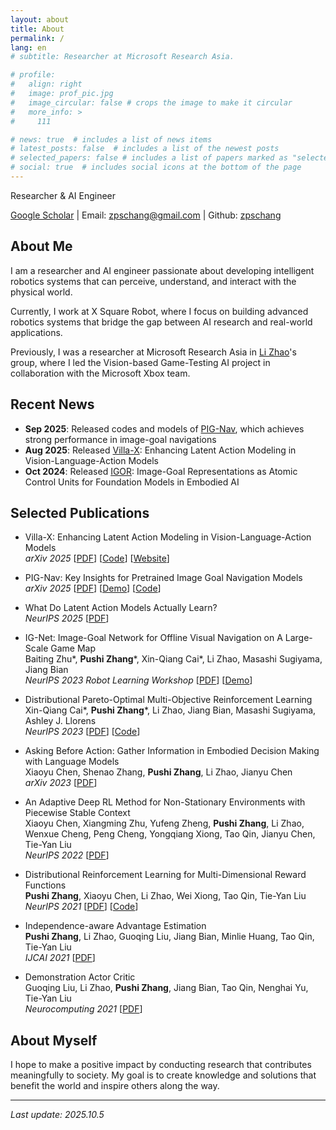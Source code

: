 ```yaml
---
layout: about
title: About
permalink: /
lang: en
# subtitle: Researcher at Microsoft Research Asia. 

# profile:
#   align: right
#   image: prof_pic.jpg
#   image_circular: false # crops the image to make it circular
#   more_info: >
#     111

# news: true  # includes a list of news items
# latest_posts: false  # includes a list of the newest posts
# selected_papers: false # includes a list of papers marked as "selected={true}"
# social: true  # includes social icons at the bottom of the page
---
```


<!-- Write your biography here. Tell the world about yourself. Link to your favorite [subreddit](http://reddit.com). You can put a picture in, too. The code is already in, just name your picture `prof_pic.jpg` and put it in the `img/` folder.

Put your address / P.O. box / other info right below your picture. You can also disable any of these elements by editing `profile` property of the YAML header of your `_pages/about.md`. Edit `_bibliography/papers.bib` and Jekyll will render your [publications page](/al-folio/publications/) automatically.

Link to your social media connections, too. This theme is set up to use [Font Awesome icons](http://fortawesome.github.io/Font-Awesome/) and [Academicons](https://jpswalsh.github.io/academicons/), like the ones below. Add your Facebook, Twitter, LinkedIn, Google Scholar, or just disable all of them.  -->

Researcher & AI Engineer

[Google Scholar](https://scholar.google.com/citations?user=_DLMSkIAAAAJ&hl=en&oi=ao) \| Email: [zpschang@gmail.com](mailto:zpschang@gmail.com) \| Github: [zpschang](https://github.com/zpschang)

## About Me

I am a researcher and AI engineer passionate about developing intelligent robotics systems that can perceive, understand, and interact with the physical world. 

Currently, I work at X Square Robot, where I focus on building advanced robotics systems that bridge the gap between AI research and real-world applications. 

Previously, I was a researcher at Microsoft Research Asia in [Li Zhao](https://www.microsoft.com/en-us/research/people/lizo/)'s group, where I led the Vision-based Game-Testing AI project in collaboration with the Microsoft Xbox team. 

## Recent News

- **Sep 2025**: Released codes and models of [PIG-Nav](https://github.com/zpschang/PIG-Nav), which achieves strong performance in image-goal navigations
- **Aug 2025**: Released [Villa-X](https://microsoft.github.io/villa-x/): Enhancing Latent Action Modeling in Vision-Language-Action Models
- **Oct 2024**: Released [IGOR](https://www.microsoft.com/en-us/research/project/igor-image-goal-representations/): Image-Goal Representations as Atomic Control Units for Foundation Models in Embodied AI


## Selected Publications

- Villa-X: Enhancing Latent Action Modeling in Vision-Language-Action Models <br>
  *arXiv 2025*  [[PDF](https://arxiv.org/pdf/2507.23682)] [[Code](https://microsoft.github.io/villa-x/)] [[Website](https://microsoft.github.io/villa-x/)]

- PIG-Nav: Key Insights for Pretrained Image Goal Navigation Models  <br>
  *arXiv 2025*  [[PDF](https://arxiv.org/pdf/2507.17220)] [[Demo](https://youtu.be/y6Eu7EVLhKA)] [[Code](https://github.com/zpschang/PIG-Nav)]

- What Do Latent Action Models Actually Learn?  <br>
  *NeurIPS 2025*  [[PDF](https://arxiv.org/pdf/2507.17220)]

- IG-Net: Image-Goal Network for Offline Visual Navigation on A Large-Scale Game Map  <br>
  Baiting Zhu\*, **Pushi Zhang**\*, Xin-Qiang Cai\*, Li Zhao, Masashi Sugiyama, Jiang Bian  
  *NeurIPS 2023 Robot Learning Workshop*  [[PDF](https://www.robot-learning.ml/2023/files/paper32.pdf)] [[Demo](https://www.youtube.com/watch?v=pOtnB_Rfciw)]

- Distributional Pareto-Optimal Multi-Objective Reinforcement Learning  <br>
  Xin-Qiang Cai\*, **Pushi Zhang**\*, Li Zhao, Jiang Bian, Masashi Sugiyama, Ashley J. Llorens  
  *NeurIPS 2023*  [[PDF](https://papers.nips.cc/paper_files/paper/2023/file/32285dd184dbfc33cb2d1f0db53c23c5-Paper-Conference.pdf)] [[Code](https://github.com/zpschang/DPMORL)]

- Asking Before Action: Gather Information in Embodied Decision Making with Language Models  <br>
  Xiaoyu Chen, Shenao Zhang, **Pushi Zhang**, Li Zhao, Jianyu Chen  
  *arXiv 2023*  [[PDF](https://arxiv.org/pdf/2305.15695)]

- An Adaptive Deep RL Method for Non-Stationary Environments with Piecewise Stable Context  <br>
  Xiaoyu Chen, Xiangming Zhu, Yufeng Zheng, **Pushi Zhang**, Li Zhao, Wenxue Cheng, Peng Cheng, Yongqiang Xiong, Tao Qin, Jianyu Chen, Tie-Yan Liu  
  *NeurIPS 2022*  [[PDF](https://arxiv.org/pdf/2212.12735)]

- Distributional Reinforcement Learning for Multi-Dimensional Reward Functions  <br>
  **Pushi Zhang**, Xiaoyu Chen, Li Zhao, Wei Xiong, Tao Qin, Tie-Yan Liu  
  *NeurIPS 2021*  [[PDF](https://proceedings.neurips.cc/paper/2021/file/0b9e57c46de934cee33b0e8d1839bfc2-Paper.pdf)] [[Code](https://github.com/zpschang/MD3QN)]

- Independence-aware Advantage Estimation  <br>
  **Pushi Zhang**, Li Zhao, Guoqing Liu, Jiang Bian, Minlie Huang, Tao Qin, Tie-Yan Liu  
  *IJCAI 2021*  [[PDF](https://www.ijcai.org/proceedings/2021/0461.pdf)]

- Demonstration Actor Critic  <br>
  Guoqing Liu, Li Zhao, **Pushi Zhang**, Jiang Bian, Tao Qin, Nenghai Yu, Tie-Yan Liu  
  *Neurocomputing 2021*  [[PDF](https://www.sciencedirect.com/science/article/abs/pii/S0925231220320282)]


## About Myself

I hope to make a positive impact by conducting research that contributes meaningfully to society. My goal is to create knowledge and solutions that benefit the world and inspire others along the way.

---

*Last update: 2025.10.5*

<!-- ## Our environment for Visual Navigation -->
<!-- <blockquote>
We must perceive in order to move, but we must also move in order to perceive. 
</blockquote> -->

<!-- <blockquote>
    We do not grow absolutely, chronologically. We grow sometimes in one dimension, and not in another, unevenly. We grow partially. We are relative. We are mature in one realm, childish in another.
    —Anais Nin
</blockquote> -->
